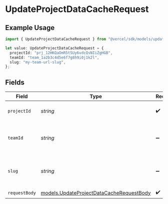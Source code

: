 # UpdateProjectDataCacheRequest

## Example Usage

```typescript
import { UpdateProjectDataCacheRequest } from "@vercel/sdk/models/updateprojectdatacacheop.js";

let value: UpdateProjectDataCacheRequest = {
  projectId: "prj_12HKQaOmR5t5Uy6vdcQsNIiZgHGB",
  teamId: "team_1a2b3c4d5e6f7g8h9i0j1k2l",
  slug: "my-team-url-slug",
};
```

## Fields

| Field                                                                                      | Type                                                                                       | Required                                                                                   | Description                                                                                | Example                                                                                    |
| ------------------------------------------------------------------------------------------ | ------------------------------------------------------------------------------------------ | ------------------------------------------------------------------------------------------ | ------------------------------------------------------------------------------------------ | ------------------------------------------------------------------------------------------ |
| `projectId`                                                                                | *string*                                                                                   | :heavy_check_mark:                                                                         | The unique project identifier                                                              | prj_12HKQaOmR5t5Uy6vdcQsNIiZgHGB                                                           |
| `teamId`                                                                                   | *string*                                                                                   | :heavy_minus_sign:                                                                         | The Team identifier to perform the request on behalf of.                                   | team_1a2b3c4d5e6f7g8h9i0j1k2l                                                              |
| `slug`                                                                                     | *string*                                                                                   | :heavy_minus_sign:                                                                         | The Team slug to perform the request on behalf of.                                         | my-team-url-slug                                                                           |
| `requestBody`                                                                              | [models.UpdateProjectDataCacheRequestBody](../models/updateprojectdatacacherequestbody.md) | :heavy_check_mark:                                                                         | N/A                                                                                        |                                                                                            |